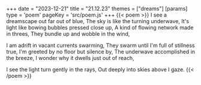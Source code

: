 +++
date = "2023-12-21"
title = "21.12.23"
themes = ["dreams"]
[params]
  type = 'poem'
  pageKey = 'src/poem.js'
+++
{{< poem >}}
I see a dreamscape out far out of blue,
The sky is like the turning underwave,
It's light like bowing bubbles pressed close up,
A kind of flowing network made in threes,
They bundle up and wobble in the wind,

I am adrift in vacant currents swarming,
They swarm until I'm full of stillness true,
I'm greeted by no floor but silence by,
The underwave accomplished in the breeze,
I wonder why it dwells just out of reach,

I see the light turn gently in the rays, 
Out deeply into skies above I gaze.
{{< /poem >}}